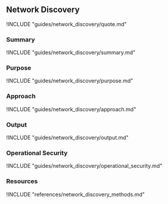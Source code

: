 ## Network Discovery

!INCLUDE "guides/network_discovery/quote.md"

### Summary

!INCLUDE "guides/network_discovery/summary.md"

### Purpose

!INCLUDE "guides/network_discovery/purpose.md"

### Approach

!INCLUDE "guides/network_discovery/approach.md"

### Output

!INCLUDE "guides/network_discovery/output.md"

### Operational Security

!INCLUDE "guides/network_discovery/operational_security.md"

### Resources

!INCLUDE "references/network_discovery_methods.md"

